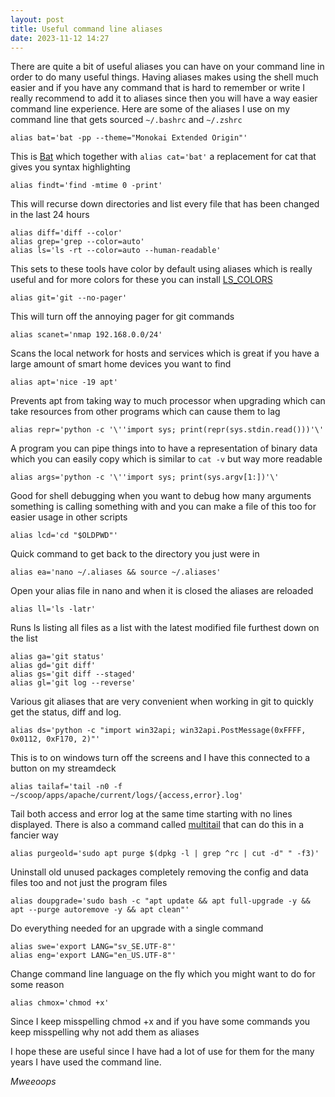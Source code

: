 ```yaml
---
layout: post
title: Useful command line aliases
date: 2023-11-12 14:27
---
```

There are quite a bit of useful aliases you can have on your command line in order to do many useful things. Having aliases makes using the shell much easier and if you have any command that is hard to remember or write I really recommend to add it to aliases since then you will have a way easier command line experience. Here are some of the aliases I use on my command line that gets sourced `~/.bashrc` and `~/.zshrc`

```shell
alias bat='bat -pp --theme="Monokai Extended Origin"'
```
This is [Bat](https://github.com/sharkdp/bat) which together with `alias cat='bat'` a replacement for cat that gives you syntax highlighting

```shell
alias findt='find -mtime 0 -print'
```
This will recurse down directories and list every file that has been changed in the last 24 hours

```shell
alias diff='diff --color'
alias grep='grep --color=auto'
alias ls='ls -rt --color=auto --human-readable'
```
This sets to these tools have color by default using aliases which is really useful and for more colors for these you can install [LS_COLORS](https://github.com/trapd00r/LS_COLORS)

```shell
alias git='git --no-pager'
```
This will turn off the annoying pager for git commands

```shell
alias scanet='nmap 192.168.0.0/24'
```
Scans the local network for hosts and services which is great if you have a large amount of smart home devices you want to find

```shell
alias apt='nice -19 apt'
```
Prevents apt from taking way to much processor when upgrading which can take resources from other programs which can cause them to lag

```shell
alias repr='python -c '\''import sys; print(repr(sys.stdin.read()))'\'
```
A program you can pipe things into to have a representation of binary data which you can easily copy which is similar to `cat -v` but way more readable

```shell
alias args='python -c '\''import sys; print(sys.argv[1:])'\'
```
Good for shell debugging when you want to debug how many arguments something is calling something with and you can make a file of this too for easier usage in other scripts

```shell
alias lcd='cd "$OLDPWD"'
```
Quick command to get back to the directory you just were in

```shell
alias ea='nano ~/.aliases && source ~/.aliases'
```
Open your alias file in nano and when it is closed the aliases are reloaded

```shell
alias ll='ls -latr'
```
Runs ls listing all files as a list with the latest modified file furthest down on the list

```shell
alias ga='git status'
alias gd='git diff'
alias gs='git diff --staged'
alias gl='git log --reverse'
```
Various git aliases that are very convenient when working in git to quickly get the status, diff and log.

```shell
alias ds='python -c "import win32api; win32api.PostMessage(0xFFFF, 0x0112, 0xF170, 2)"'
```
This is to on windows turn off the screens and I have this connected to a button on my streamdeck

```shell
alias tailaf='tail -n0 -f ~/scoop/apps/apache/current/logs/{access,error}.log'
```
Tail both access and error log at the same time starting with no lines displayed. There is also a command called [multitail](https://linux.die.net/man/1/multitail) that can do this in a fancier way

```shell
alias purgeold='sudo apt purge $(dpkg -l | grep ^rc | cut -d" " -f3)'
```
Uninstall old unused packages completely removing the config and data files too and not just the program files

```shell
alias doupgrade='sudo bash -c "apt update && apt full-upgrade -y && apt --purge autoremove -y && apt clean"'
```
Do everything needed for an upgrade with a single command

```shell
alias swe='export LANG="sv_SE.UTF-8"'
alias eng='export LANG="en_US.UTF-8"'
```
Change command line language on the fly which you might want to do for some reason

```shell
alias chmox='chmod +x'
```
Since I keep misspelling chmod +x and if you have some commands you keep misspelling why not add them as aliases

I hope these are useful since I have had a lot of use for them for the many years I have used the command line.

*Mweeoops*
